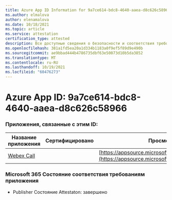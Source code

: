 ```yaml
---
title: Azure App ID Information for 9a7ce614-bdc8-4640-aaea-d8c626c58966
ms.author: elmalova
author: elenamalova
ms.date: 10/18/2021
ms.topic: article
ms.service: attestation
certification_type: attested
description: Все доступные сведения о безопасности и соответствия требованиям для 9a7ce614-bdc8-4640-aaea-d8c626c58966.
ms.openlocfilehash: 381a1fd5ea20a1d334b1183a0f9ef5f89d9e490b
ms.sourcegitcommit: ae9bbad444b4786735dbf63e50073d10b5da3852
ms.translationtype: MT
ms.contentlocale: ru-RU
ms.lasthandoff: 10/19/2021
ms.locfileid: "60476273"
---
```

# <a name="azure-app-id-9a7ce614-bdc8-4640-aaea-d8c626c58966"></a>Azure App ID: 9a7ce614-bdc8-4640-aaea-d8c626c58966


### <a name="apps-associated-with-this-id"></a>Приложения, связанные с этим ID:
| **Название приложения** | **Сертифицировано** | **Просмотр в AppSource** |
|--------------|---------------|-----------------------|
| [Webex Call](https://docs.microsoft.com/microsoft-365-app-certification/forward/WA200001495) |  | [https://appsource.microsoft.com/product/office/WA200001495](https://appsource.microsoft.com/product/office/WA200001495) |

### <a name="microsoft-365-app-compliance-status"></a>Microsoft 365 Состояние соответствия требованиям приложения
- Publisher Состояние Attestaton: завершено
